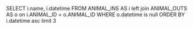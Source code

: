 SELECT
i.name,
i.datetime
FROM ANIMAL_INS AS i
left join ANIMAL_OUTS AS o
on i.ANIMAL_ID = o.ANIMAL_ID
WHERE o.datetime is null
ORDER BY i.datetime asc
limit 3